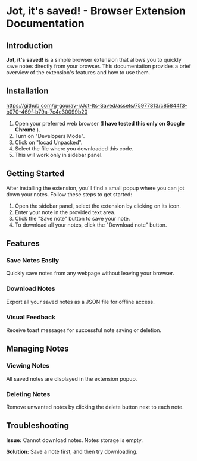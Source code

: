 # Jot, it's saved! - Browser Extension Documentation

## Introduction

**Jot, it's saved!** is a simple browser extension that allows you to quickly save notes directly from your browser. This documentation provides a brief overview of the extension's features and how to use them.

## Installation

https://github.com/g-gourav-r/Jot-Its-Saved/assets/75977813/c85844f3-b070-469f-b79a-7c4c30099b20

1. Open your preferred web browser (**I have tested this only on Google Chrome** ).
2. Turn on "Developers Mode".
3. Click on "locad Unpacked".
4. Select the file where you downloaded this code.
5. This will work only in sidebar panel.

## Getting Started

After installing the extension, you'll find a small popup where you can jot down your notes. Follow these steps to get started:

1. Open the sidebar panel, select the extension by clicking on its icon.
2. Enter your note in the provided text area.
3. Click the "Save note" button to save your note.
4. To download all your notes, click the "Download note" button.

## Features

### Save Notes Easily
Quickly save notes from any webpage without leaving your browser.

### Download Notes
Export all your saved notes as a JSON file for offline access.

### Visual Feedback
Receive toast messages for successful note saving or deletion.

## Managing Notes

### Viewing Notes
All saved notes are displayed in the extension popup.

### Deleting Notes
Remove unwanted notes by clicking the delete button next to each note.

## Troubleshooting

**Issue:** Cannot download notes. Notes storage is empty.

**Solution:** Save a note first, and then try downloading.
